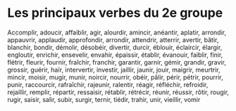 # Les principaux verbes du 2e groupe

Accomplir, adoucir, affaiblir, agir, alourdir, amincir, anéantir, aplatir, arrondir, appauvrir, applaudir, approfondir, arrondir, attendrir, atterrir, avertir, bâtir, blanchir, bondir, démolir, désobéir, divertir, durcir, éblouir, éclaircir, élargir, engloutir, enrichir, ensevelir, envahir, épaissir, établir, évanouir, faiblir, finir, flétrir, fleurir, fournir, fraîchir, franchir, garantir, garnir, gémir, grandir, gravir, grossir, guérir, haïr, intervertir, investir, jaillir, jaunir, jouir, maigrir, meurtrir, mincir, moisir, mugir, munir, noircir, nourrir, obéir, pâlir, périr, pétrir, pourrir, punir, raccourcir, rafraîchir, rajeunir, ralentir, réagir, réfléchir, refroidir, rejaillir, remplir, répartir, ressaisir, rétablir, rétrécir, réunir, réussir, rôtir, rougir, rugir, saisir, salir, subir, surgir, ternir, tiédir, trahir, unir, vieillir, vomir